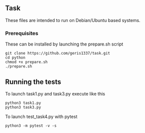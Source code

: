## Task

These files are intended to run on Debian/Ubuntu based systems.

### Prerequisites

These can be installed by launching the prepare.sh script
```
git clone https://github.com/geris1337/task.git
cd python
chmod +x prepare.sh
./prepare.sh
```
## Running the tests

To launch task1.py and task3.py execute like this
```
python3 task1.py
python3 task3.py
```

To launch test_task4.py with pytest
```
python3 -m pytest -v -s
```

